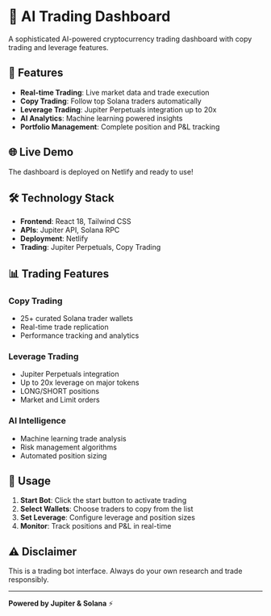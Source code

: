 # 🤖 AI Trading Dashboard

A sophisticated AI-powered cryptocurrency trading dashboard with copy trading and leverage features.

## 🚀 Features

- **Real-time Trading**: Live market data and trade execution
- **Copy Trading**: Follow top Solana traders automatically  
- **Leverage Trading**: Jupiter Perpetuals integration up to 20x
- **AI Analytics**: Machine learning powered insights
- **Portfolio Management**: Complete position and P&L tracking

## 🌐 Live Demo

The dashboard is deployed on Netlify and ready to use!

## 🛠 Technology Stack

- **Frontend**: React 18, Tailwind CSS
- **APIs**: Jupiter API, Solana RPC
- **Deployment**: Netlify
- **Trading**: Jupiter Perpetuals, Copy Trading

## 📊 Trading Features

### Copy Trading
- 25+ curated Solana trader wallets
- Real-time trade replication
- Performance tracking and analytics

### Leverage Trading  
- Jupiter Perpetuals integration
- Up to 20x leverage on major tokens
- LONG/SHORT positions
- Market and Limit orders

### AI Intelligence
- Machine learning trade analysis
- Risk management algorithms
- Automated position sizing

## 🔧 Usage

1. **Start Bot**: Click the start button to activate trading
2. **Select Wallets**: Choose traders to copy from the list
3. **Set Leverage**: Configure leverage and position sizes
4. **Monitor**: Track positions and P&L in real-time

## ⚠️ Disclaimer

This is a trading bot interface. Always do your own research and trade responsibly.

---

**Powered by Jupiter & Solana** ⚡
